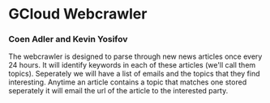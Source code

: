 # GCloud Webcrawler
### Coen Adler and Kevin Yosifov

The webcrawler is designed to parse through new news articles once every 24 hours. It will identify keywords in each of these articles (we'll call them topics). Seperately we will have a list of emails and the topics that they find interesting. Anytime an article contains a topic that matches one stored seperately it will email the url of the article to the interested party. 
